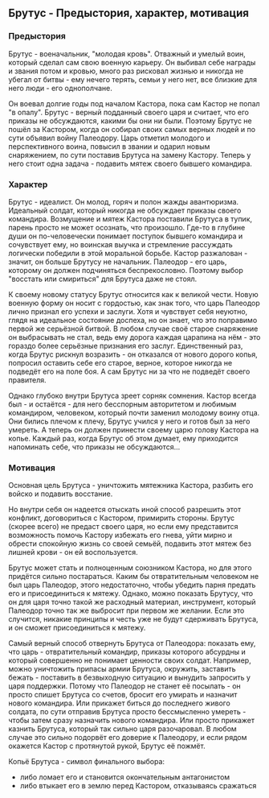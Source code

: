 ## Брутус - Предыстория, характер, мотивация

### Предыстория

Брутус - военачальник, "молодая кровь". Отважный и умелый воин, который сделал сам свою военную карьеру. Он выбивал себе награды и звания потом и кровью, много раз рисковал жизнью и никогда не убегал от битвы - ему нечего терять, семьи у него нет, все близкие для него люди - его однополчане. 

Он воевал долгие годы под началом Кастора, пока сам Кастор не попал "в опалу". Брутус - верный подданный своего царя и считает, что его приказы не обсуждаются, какими бы они ни были. Поэтому Брутус не пошёл за Кастором, когда он собирал своих самых верных людей и по сути объявил войну Палеодору. Царь отметил молодого и перспективного воина, повысил в звании и одарил новым снаряжением, по сути поставив Брутуса на замену Кастору. Теперь у него стоит одна задача - подавить мятеж своего бывшего командира.

### Характер

Брутус - идеалист. Он молод, горяч и полон жажды авантюризма. Идеальный солдат, который никогда не обсуждает приказы своего командира. Возмущение и мятеж Кастора поставили Брутуса в тупик, парень просто не может осознать, что произошло. Где-то в глубине души он по-человечески понимает поступок бывшего командира и сочувствует ему, но воинская выучка и стремление рассуждать логически победили в этой моральной борьбе. Кастор разжалован - значит, он больше Брутусу не начальник. Палеодор - его царь, которому он должен подчиняться беспрекословно. Поэтому выбор "восстать или смириться" для Брутуса даже не стоял.

К своему новому статусу Брутус относится как к великой чести. Новую военную форму он носит с гордостью, как знак того, что царь Палеодор лично признал его успехи и заслуги. Хотя и чувствует себя неуютно, глядя на идеальное состояние доспеха, но он знает, что это поправимо первой же серьёзной битвой. В любом случае своё старое снаряжение он выбрасывать не стал, ведь ему дорога каждая царапина на нём - это гораздо более серьёзные признания его заслуг. Единственный раз, когда Брутус рискнул возразить - он отказался от нового дорого копья, попросил оставить себе его старое, верное, которое никогда не подведёт его на поле боя. А сам Брутус ни за что не подведёт своего правителя. 

Однако глубоко внутри Брутуса зреет сорняк сомнения. Кастор всегда был - и остаётся - для него бесспорным авторитетом и любимым командиром, человеком, который почти заменил молодому воину отца. Они бились плечом к плечу, Брутус учился у него и готов был за него умереть. А теперь он должен принести своему царю голову Кастора на копье. Каждый раз, когда Брутус об этом думает, ему приходится напоминать себе, что приказы не обсуждаются...

### Мотивация

Основная цель Брутуса - уничтожить мятежника Кастора, разбить его войско и подавить восстание.

Но внутри себя он надеется отыскать иной способ разрешить этот конфликт, договориться с Кастором, примирить стороны. Брутус (скорее всего) не предаст своего царя, но если ему представится возможность помочь Кастору избежать его гнева, уйти мирно и обрести спокойную жизнь со своей семьёй, подавить этот мятеж без лишней крови - он ей воспользуется. 

Брутус может стать и полноценным союзником Кастора, но для этого придётся сильно постараться. Каким бы отвратительным человеком не был царь Палеодор, этого недостаточно, чтобы убедить парня предать его и присоединиться к мятежу. Однако, можно показать Брутусу, что он для царя точно такой же расходный материал, инструмент, который Палеодор точно так же выбросит при первом же желании. Если это случится, никакие принципы и честь уже не будут сдерживать Брутуса, и он сможет присоединиться к мятежу.

Самый верный способ отвернуть Брутуса от Палеодора: показать ему, что царь - отвратительный командир, приказы которого абсурдны и который совершенно не понимает ценности своих солдат. Например, можно уничтожить припасы армии Брутуса, окружить, заставить бежать - поставить в безвыходную ситуацию и вынудить запросить у царя поддержки. Потому что Палеодор не станет её посылать - он просто спишет Брутуса со счетов, бросит его умирать и назначит нового командира. Или прикажет биться до последнего живого солдата, по сути отправив Брутуса просто бессмысленно умереть - чтобы затем сразу назначить нового командира. Или просто прикажет казнить Брутуса, который так сильно царя разочаровал. В любом случае это сильно подорвёт его доверие к Палеодору, и если рядом окажется Кастор с протянутой рукой, Брутус её пожмёт. 

Копьё Брутуса - символ финального выбора:

- либо ломает его и становится окончательным антагонистом
- либо втыкает его в землю перед Кастором, отказываясь сражаться